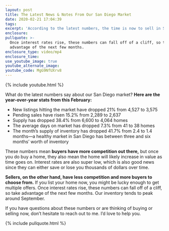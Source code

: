 ```yaml
---
layout: post
title: The Latest News & Notes From Our San Diego Market
date: 2020-02-21 17:04:39
tags:
excerpt: 'According to the latest numbers, the time is now to sell in San Diego.'
enclosure:
pullquote: >-
  Once interest rates rise, these numbers can fall off of a cliff, so take
  advantage of the next few months.
enclosure_type: video/mp4
enclosure_time:
use_youtube_image: true
youtube_alternate_image:
youtube_code: MgG9NfUXrv8
---
```


{% include youtube.html %}

What do the latest numbers say about our San Diego market? **Here are the year-over-year stats from this February:**

* New listings hitting the market have dropped 21% from 4,527 to 3,575
* Pending sales have risen 15.2% from 2,289 to 2,637
* Supply has dropped 38.4% from 6,600 to 4,064 homes
* The average days on market has dropped 7.3% from 41 to 38 homes
* The month’s supply of inventory has dropped 41.7% from 2.4 to 1.4 months—a healthy market in San Diego has between three and six months’ worth of inventory&nbsp;

These numbers mean **buyers have more competition out there,** but once you do buy a home, they also mean the home will likely increase in value as time goes on. Interest rates are also super low, which is also good news since they can either save or lose you thousands of dollars over time.&nbsp;

**Sellers, on the other hand, have less competition and more buyers to choose from.** If you list your home now, you might be lucky enough to get multiple offers. Once interest rates rise, these numbers can fall off of a cliff, so take advantage of the next few months. Our inventory tends to peak around September.&nbsp;

If you have questions about these numbers or are thinking of buying or selling now, don’t hesitate to reach out to me. I’d love to help you.&nbsp;

{% include pullquote.html %}